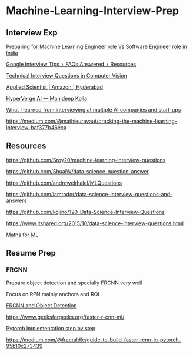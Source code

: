 # Machine-Learning-Interview-Prep

## Interview Exp

[Preparing for Machine Learning Engineer role Vs Software Engineer role in India](https://leetcode.com/discuss/career/807563/Preparing-for-Machine-Learning-Engineer-role-Vs-Software-Engineer-role-in-India)

[Google Interview Tips + FAQs Answered + Resources](https://leetcode.com/discuss/career/449744/Google-Interview-Tips-%2B-FAQs-Answered-%2B-Resources)

[Technical Interview Questions in Computer Vision](http://www.reddit.com/r/computervision/comments/7gku4z/technical_interview_questions_in_cv/)

[Applied Scientist | Amazon | Hyderabad](https://leetcode.com/discuss/compensation/850244/Applied-Scientist-or-Amazon-or-Hyderabad)

[HyperVerge AI — Manideep Kolla](https://medium.com/the-internship-experience-iit-guwahati/hyperverge-ai-manideep-kolla-7669802831e9)

[What I learned from interviewing at multiple AI companies and start-ups](https://blog.usejournal.com/what-i-learned-from-interviewing-at-multiple-ai-companies-and-start-ups-a9620415e4cc)

https://medium.com/@mathieuravaut/cracking-the-machine-learning-interview-baf377b46eca

## Resources

https://github.com/Sroy20/machine-learning-interview-questions

https://github.com/ShuaiW/data-science-question-answer

https://github.com/andrewekhalel/MLQuestions

https://github.com/iamtodor/data-science-interview-questions-and-answers

https://github.com/kojino/120-Data-Science-Interview-Questions

https://www.itshared.org/2015/10/data-science-interview-questions.html

[Maths for ML](https://www.quora.com/How-do-I-learn-mathematics-for-machine-learning)

## Resume Prep

### FRCNN

Prepare object detection and specially FRCNN very well

Focus on RPN mainly anchors and ROI

[FRCNN and Object Detection](https://tryolabs.com/blog/2018/01/18/faster-r-cnn-down-the-rabbit-hole-of-modern-object-detection/)

https://www.geeksforgeeks.org/faster-r-cnn-ml/

[Pytorch Implementation step by step](https://www.youtube.com/watch?v=4yOcsWg-7g8&ab_channel=Tien-LungSun)

https://medium.com/@fractaldle/guide-to-build-faster-rcnn-in-pytorch-95b10c273439

